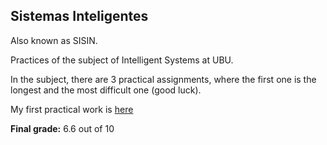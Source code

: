 <h2>Sistemas Inteligentes</h2>

<p>Also known as SISIN.</p>

<p>Practices of the subject of Intelligent Systems at UBU.</p>

<p>In the subject, there are 3 practical assignments, where the first one is the longest and the most difficult one (good luck).</p>

<p>My first practical work is <a href="https://github.com/ivaanesteepar/LinjaGame" target="_blank">here</a></p>

<p><strong>Final grade:</strong> 6.6 out of 10</p>
